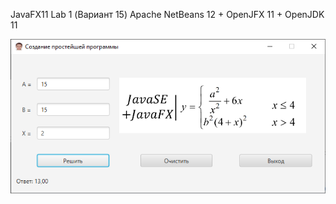 JavaFX11 Lab 1 (Вариант 15)
Apache NetBeans 12 + OpenJFX 11 + OpenJDK 11 

![Screenshot](Screenshot1.png)

